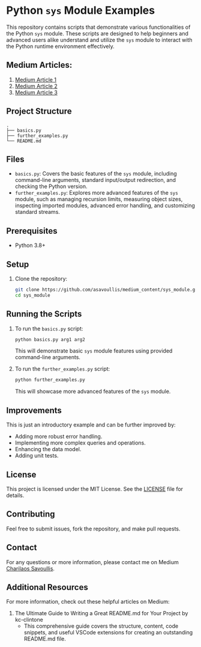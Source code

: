 # Python `sys` Module Examples

This repository contains scripts that demonstrate various functionalities of the Python `sys` module. These scripts are designed to help beginners and advanced users alike understand and utilize the `sys` module to interact with the Python runtime environment effectively.

## Medium Articles:

1. [Medium Article 1](url1)
2. [Medium Article 2](url2)
3. [Medium Article 3](url3)

## Project Structure

```plaintext
.
├── basics.py
├── further_examples.py
└── README.md
```

## Files

- `basics.py`: Covers the basic features of the `sys` module, including command-line arguments, standard input/output redirection, and checking the Python version.
- `further_examples.py`: Explores more advanced features of the `sys` module, such as managing recursion limits, measuring object sizes, inspecting imported modules, advanced error handling, and customizing standard streams.

## Prerequisites

- Python 3.8+

## Setup

1. Clone the repository:

   ```sh
   git clone https://github.com/asavoullis/medium_content/sys_module.git
   cd sys_module
   ```

## Running the Scripts

1. To run the `basics.py` script:

   ```sh
   python basics.py arg1 arg2
   ```

   This will demonstrate basic `sys` module features using provided command-line arguments.

2. To run the `further_examples.py` script:
   ```sh
   python further_examples.py
   ```
   This will showcase more advanced features of the `sys` module.

## Improvements

This is just an introductory example and can be further improved by:

- Adding more robust error handling.
- Implementing more complex queries and operations.
- Enhancing the data model.
- Adding unit tests.

## License

This project is licensed under the MIT License. See the [LICENSE](LICENSE) file for details.

## Contributing

Feel free to submit issues, fork the repository, and make pull requests.

## Contact

For any questions or more information, please contact me on Medium [Charilaos Savoullis](https://medium.com/@casavoullis).

## Additional Resources

For more information, check out these helpful articles on Medium:

1. The Ultimate Guide to Writing a Great README.md for Your Project by kc-clintone
   - This comprehensive guide covers the structure, content, code snippets, and useful VSCode extensions for creating an outstanding README.md file.
